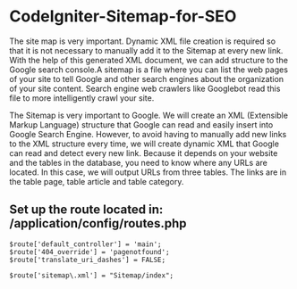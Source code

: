 # CodeIgniter-Sitemap-for-SEO
The site map is very important. Dynamic XML file creation is required so that it is not necessary to manually add it to the Sitemap at every new link. With the help of this generated XML document, we can add structure to the Google search console.A sitemap is a file where you can list the web pages of your site to tell Google and other search engines about the organization of your site content. Search engine web crawlers like Googlebot read this file to more intelligently crawl your site.

The Sitemap is very important to Google. We will create an XML (Extensible Markup Language) structure that Google can read and easily insert into Google Search Engine. However, to avoid having to manually add new links to the XML structure every time, we will create dynamic XML that Google can read and detect every new link. Because it depends on your website and the tables in the database, you need to know where any URLs are located. In this case, we will output URLs from three tables. The links are in the table page, table article and table category.

## Set up the route located in: <project root directory>/application/config/routes.php
```
$route['default_controller'] = 'main';
$route['404_override'] = 'pagenotfound';
$route['translate_uri_dashes'] = FALSE;

$route['sitemap\.xml'] = "Sitemap/index";
```
